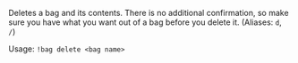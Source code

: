 Deletes a bag and its contents. There is no additional confirmation, so make sure you have what you want out of a bag before you delete it. (Aliases: `d`, `/`)

Usage: `!bag delete <bag name>`
